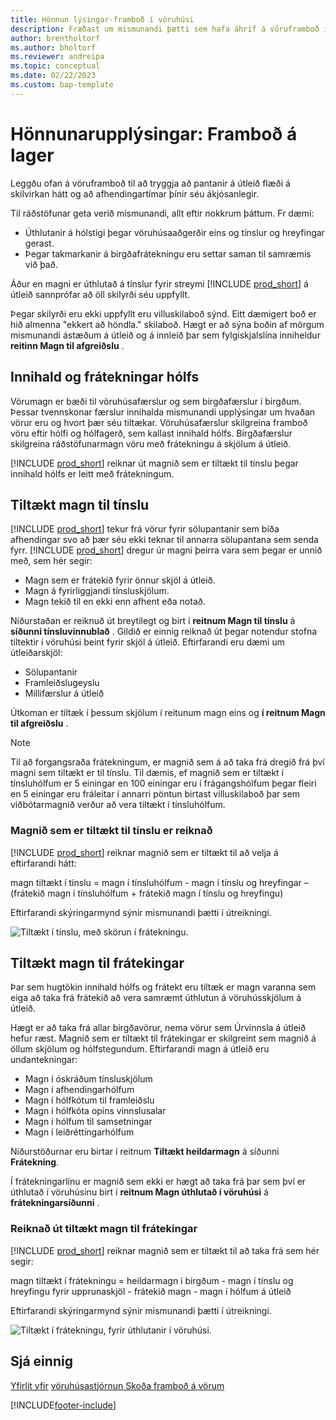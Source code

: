 ```yaml
---
title: Hönnun lýsingar-framboð í vöruhúsi
description: Fræðast um mismunandi þætti sem hafa áhrif á vöruframboð í vöruhúsinu.
author: brentholtorf
ms.author: bholtorf
ms.reviewer: andreipa
ms.topic: conceptual
ms.date: 02/22/2023
ms.custom: bap-template
---
```

# <a name="design-details-availability-in-the-warehouse" />Hönnunarupplýsingar: Framboð á lager

Leggðu ofan á vöruframboð til að tryggja að pantanir á útleið flæði á skilvirkan hátt og að afhendingartímar þínir séu ákjósanlegir.  

Til ráðstöfunar geta verið mismunandi, allt eftir nokkrum þáttum. Fr dæmi:

* Úthlutanir á hólstigi þegar vöruhúsaaðgerðir eins og tínslur og hreyfingar gerast.
* Þegar takmarkanir á birgðafrátekningu eru settar saman til samræmis við það.

Áður en magni er úthlutað á tínslur fyrir streymi  [!INCLUDE [prod_short](includes/prod_short.md)]  á útleið sannprófar að öll skilyrði séu uppfyllt.

Þegar skilyrði eru ekki uppfyllt eru villuskilaboð sýnd. Eitt dæmigert boð er hið almenna "ekkert að höndla." skilaboð. Hægt er að sýna boðin af mörgum mismunandi ástæðum á útleið og á innleið þar sem fylgiskjalslína inniheldur  **reitinn Magn til afgreiðslu** .

## <a name="bin-content-and-reservations" />Innihald og frátekningar hólfs

Vörumagn er bæði til vöruhúsafærslur og sem birgðafærslur í birgðum. Þessar tvennskonar færslur innihalda mismunandi upplýsingar um hvaðan vörur eru og hvort þær séu tiltækar. Vöruhúsafærslur skilgreina framboð vöru eftir hólfi og hólfagerð, sem kallast innihald hólfs. Birgðafærslur skilgreina ráðstöfunarmagn vöru með frátekningu á skjölum á útleið.  

[!INCLUDE [prod_short](includes/prod_short.md)] reiknar út magnið sem er tiltækt til tínslu þegar innihald hólfs er leitt með frátekningum.  

## <a name="quantity-available-to-pick" />Tiltækt magn til tínslu

[!INCLUDE [prod_short](includes/prod_short.md)] tekur frá vörur fyrir sölupantanir sem bíða afhendingar svo að þær séu ekki teknar til annarra sölupantana sem senda fyrr. [!INCLUDE [prod_short](includes/prod_short.md)] dregur úr magni þeirra vara sem þegar er unnið með, sem hér segir:

* Magn sem er frátekið fyrir önnur skjöl á útleið.
* Magn á fyrirliggjandi tínsluskjölum.
* Magn tekið til en ekki enn afhent eða notað.  

Niðurstaðan er reiknuð út breytilegt og birt í  **reitnum Magn til tínslu**  á  **síðunni tínsluvinnublað** . Gildið er einnig reiknað út þegar notendur stofna tiltektir í vöruhúsi beint fyrir skjöl á útleið. Eftirfarandi eru dæmi um útleiðarskjöl:

* Sölupantanir
* Framleiðslugeyslu
* Millifærslur á útleið

Útkoman er tiltæk í þessum skjölum í reitunum magn eins og  **í reitnum Magn til afgreiðslu** .  

> [!NOTE]  
> Til að forgangsraða frátekningum, er magnið sem á að taka frá dregið frá því magni sem tiltækt er til tínslu. Til dæmis, ef magnið sem er tiltækt í tínsluhólfum er 5 einingar en 100 einingar eru í frágangshólfum þegar fleiri en 5 einingar eru fráleitar í annarri pöntun birtast villuskilaboð þar sem viðbótarmagnið verður að vera tiltækt í tínsluhólfum.  

### <a name="calculating-the-quantity-available-to-pick" />Magnið sem er tiltækt til tínslu er reiknað

[!INCLUDE [prod_short](includes/prod_short.md)] reiknar magnið sem er tiltækt til að velja á eftirfarandi hátt:  

magn tiltækt í tínslu = magn í tínsluhólfum - magn í tínslu og hreyfingar – (frátekið magn í tínsluhólfum + frátekið magn í tínslu og hreyfingu)  

Eftirfarandi skýringarmynd sýnir mismunandi þætti í útreikningi.  

![Tiltækt í tínslu, með skörun í frátekningu.](media/design_details_warehouse_management_availability_2.png "Tiltækt í tínslu, með pöntunarskörun")  

## <a name="quantity-available-to-reserve" />Tiltækt magn til frátekingar

Þar sem hugtökin innihald hólfs og frátekt eru tiltæk er magn varanna sem eiga að taka frá frátekið að vera samræmt úthlutun á vöruhússkjölum á útleið.  

Hægt er að taka frá allar birgðavörur, nema vörur sem Úrvinnsla á útleið hefur ræst. Magnið sem er tiltækt til frátekingar er skilgreint sem magnið á öllum skjölum og hólfstegundum. Eftirfarandi magn á útleið eru undantekningar:  

* Magn í óskráðum tínsluskjölum  
* Magn í afhendingarhólfum  
* Magn í hólfkótum til framleiðslu  
* Magn í hólfkóta opins vinnslusalar  
* Magn í hólfum til samsetningar  
* Magn í leiðréttingarhólfum  

Niðurstöðurnar eru birtar í reitnum **Tiltækt heildarmagn** á síðunni **Frátekning**.  

Í frátekningarlínu er magnið sem ekki er hægt að taka frá þar sem því er úthlutað í vöruhúsinu birt í  **reitnum Magn úthlutað í vöruhúsi**  á  **frátekningarsíðunni** .  

### <a name="calculating-the-quantity-available-to-reserve" />Reiknað út tiltækt magn til frátekingar

[!INCLUDE [prod_short](includes/prod_short.md)] reiknar magnið sem er tiltækt til að taka frá sem hér segir:  

magn tiltækt í frátekningu = heildarmagn í birgðum - magn í tínslu og hreyfingu fyrir upprunaskjöl - frátekið magn - magn í hólfum á útleið  

Eftirfarandi skýringarmynd sýnir mismunandi þætti í útreikningi.  

![Tiltækt í frátekningu, fyrir úthlutanir í vöruhúsi.](media/design_details_warehouse_management_availability_3.png "Tiltækt í frátekningu, fyrir úthlutanir í vöruhúsi")  

## <a name="see-also" />Sjá einnig

[Yfirlit yfir](design-details-warehouse-management.md)
[vöruhúsastjórnun Skoða framboð á vörum](inventory-how-availability-overview.md)


[!INCLUDE[footer-include](includes/footer-banner.md)]
